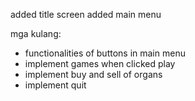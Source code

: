 added title screen
added main menu

mga kulang:
- functionalities of buttons in main menu
- implement games when clicked play
- implement buy and sell of organs
- implement quit
